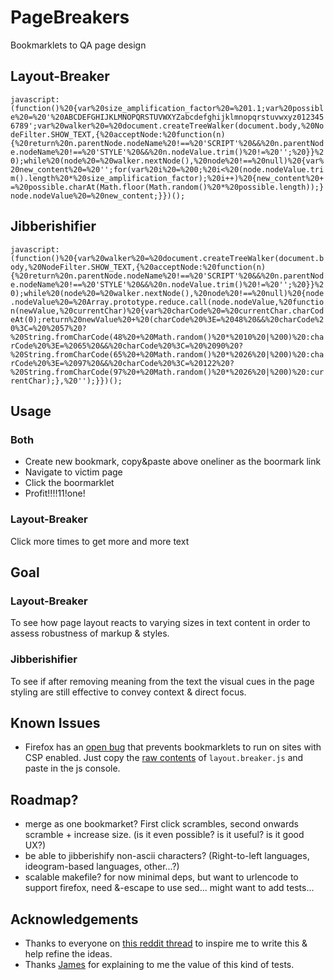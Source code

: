 # PageBreakers

Bookmarklets to QA page design

## Layout-Breaker

`javascript:(function()%20{var%20size_amplification_factor%20=%201.1;var%20possible%20=%20'%20ABCDEFGHIJKLMNOPQRSTUVWXYZabcdefghijklmnopqrstuvwxyz0123456789';var%20walker%20=%20document.createTreeWalker(document.body,%20NodeFilter.SHOW_TEXT,{%20acceptNode:%20function(n){%20return%20n.parentNode.nodeName%20!==%20'SCRIPT'%20&&%20n.parentNode.nodeName%20!==%20'STYLE'%20&&%20n.nodeValue.trim()%20!=%20'';%20}}%20);while%20(node%20=%20walker.nextNode(),%20node%20!==%20null)%20{var%20new_content%20=%20'';for(var%20i%20=%200;%20i<%20(node.nodeValue.trim().length%20*%20size_amplification_factor);%20i++)%20{new_content%20+=%20possible.charAt(Math.floor(Math.random()%20*%20possible.length));}node.nodeValue%20=%20new_content;}})();`

## Jibberishifier

`javascript:(function()%20{var%20walker%20=%20document.createTreeWalker(document.body,%20NodeFilter.SHOW_TEXT,{%20acceptNode:%20function(n){%20return%20n.parentNode.nodeName%20!==%20'SCRIPT'%20&&%20n.parentNode.nodeName%20!==%20'STYLE'%20&&%20n.nodeValue.trim()%20!=%20'';%20}}%20);while%20(node%20=%20walker.nextNode(),%20node%20!==%20null)%20{node.nodeValue%20=%20Array.prototype.reduce.call(node.nodeValue,%20function(newValue,%20currentChar)%20{var%20charCode%20=%20currentChar.charCodeAt(0);return%20newValue%20+%20(charCode%20%3E=%2048%20&&%20charCode%20%3C=%20%2057%20?%20String.fromCharCode(48%20+%20Math.random()%20*%2010%20|%200)%20:charCode%20%3E=%2065%20&&%20charCode%20%3C=%20%2090%20?%20String.fromCharCode(65%20+%20Math.random()%20*%2026%20|%200)%20:charCode%20%3E=%2097%20&&%20charCode%20%3C=%20122%20?%20String.fromCharCode(97%20+%20Math.random()%20*%2026%20|%200)%20:currentChar);},%20'');}})();`

## Usage

### Both

- Create new bookmark, copy&paste above oneliner as the boormark link
- Navigate to victim page
- Click the boormarklet
- Profit!!!!11!one!

### Layout-Breaker

Click more times to get more and more text

## Goal


### Layout-Breaker

To see how page layout reacts to varying sizes in text content in order to assess robustness of markup & styles.

### Jibberishifier

To see if after removing meaning from the text the visual cues in the page styling are still effective to convey context & direct focus.

## Known Issues

- Firefox has an [open bug](https://bugzilla.mozilla.org/show_bug.cgi?id=866522) that prevents bookmarklets to run on sites with CSP enabled. Just copy the [raw contents](https://raw.githubusercontent.com/caligin/layout-breaker/master/layout-breaker.js) of `layout.breaker.js` and paste in the js console.

## Roadmap?

- merge as one bookmarket? First click scrambles, second onwards scramble + increase size. (is it even possible? is it useful? is it good UX?)
- be able to jibberishify non-ascii characters? (Right-to-left languages, ideogram-based languages, other...?)
- scalable makefile? for now minimal deps, but want to urlencode to support firefox, need &-escape to use sed... might want to add tests...

## Acknowledgements

- Thanks to everyone on [this reddit thread](https://www.reddit.com/r/javascript/comments/3hbkl9/usability_dont_make_me_think_and_a_bookmarklet/) to inspire me to write this & help refine the ideas.
- Thanks [James](https://github.com/hellojames) for explaining to me the value of this kind of tests.